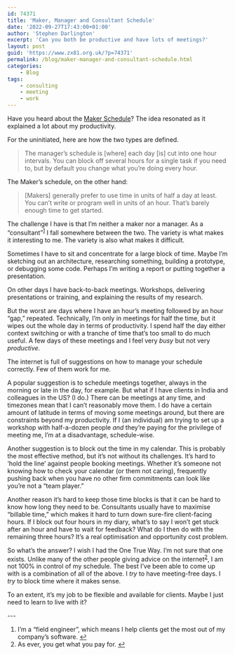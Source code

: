 ```yaml
---
id: 74371
title: 'Maker, Manager and Consultant Schedule'
date: '2022-09-27T17:43:00+01:00'
author: 'Stephen Darlington'
excerpt: 'Can you both be productive and have lots of meetings?'
layout: post
guid: 'https://www.zx81.org.uk/?p=74371'
permalink: /blog/maker-manager-and-consultant-schedule.html
categories:
    - Blog
tags:
    - consulting
    - meeting
    - work
---
```


<span style="font-size: revert;">Have you heard about the </span>[Maker Schedule](http://www.paulgraham.com/makersschedule.html)<span style="font-size: revert;">? The idea resonated as it explained a lot about my productivity.</span>

For the uninitiated, here are how the two types are defined.

> The manager’s schedule is \[where\] each day \[is\] cut into one hour intervals. You can block off several hours for a single task if you need to, but by default you change what you’re doing every hour.

The Maker’s schedule, on the other hand:

> \[Makers\] generally prefer to use time in units of half a day at least. You can’t write or program well in units of an hour. That’s barely enough time to get started.

The challenge I have is that I’m neither a maker nor a manager. As a “consultant”<sup>[1](#fn1-23058 "see footnote")</sup> I fall somewhere between the two. The variety is what makes it interesting to me. The variety is also what makes it difficult.

Sometimes I have to sit and concentrate for a large block of time. Maybe I’m sketching out an architecture, researching something, building a prototype, or debugging some code. Perhaps I’m writing a report or putting together a presentation.

On other days I have back-to-back meetings. Workshops, delivering presentations or training, and explaining the results of my research.

But the worst are days where I have an hour’s meeting followed by an hour “gap,” repeated. Technically, I’m only in meetings for half the time, but it wipes out the whole day in terms of productivity. I spend half the day either context switching or with a tranche of time that’s too small to do much useful. A few days of these meetings and I feel very *busy* but not very *productive*.

The internet is full of suggestions on how to manage your schedule correctly. Few of them work for me.

A popular suggestion is to schedule meetings together, always in the morning or late in the day, for example. But what if I have clients in India and colleagues in the US? (I do.) There can be meetings at any time, and timezones mean that I can’t reasonably move them. I do have a certain amount of latitude in terms of moving some meetings around, but there are constraints beyond my productivity. If I (an individual) am trying to set up a workshop with half-a-dozen people *and* they’re paying for the privilege of meeting me, I’m at a disadvantage, schedule-wise.

Another suggestion is to block out the time in my calendar. This is probably the most effective method, but it’s not without its challenges. It’s hard to ‘hold the line’ against people booking meetings. Whether it’s someone not knowing how to check your calendar (or them not caring), frequently pushing back when you have no other firm commitments can look like you’re not a “team player.”

Another reason it’s hard to keep those time blocks is that it can be hard to know how long they need to be. Consultants usually have to maximise “billable time,” which makes it hard to turn down sure-fire client-facing hours. If I block out four hours in my diary, what’s to say I won’t get stuck after an hour and have to wait for feedback? What do I then do with the remaining three hours? It’s a real optimisation and opportunity cost problem.

So what’s the answer? I wish I had the One True Way. I’m not sure that one exists. Unlike many of the other people giving advice on the internet<sup>[2](#fn2-23058 "see footnote")</sup>, I am not 100% in control of my schedule. The best I’ve been able to come up with is a combination of all of the above. I *try* to have meeting-free days. I *try* to block time where it makes sense.

To an extent, it’s my job to be flexible and available for clients. Maybe I just need to learn to live with it?

<div class="footnotes">---

1. I’m a “field engineer”, which means I help clients get the most out of my company’s software. [↩︎](#fnr1-23058 "return to article")
2. As ever, you get what you pay for. [↩︎](#fnr2-23058 "return to article")

</div>